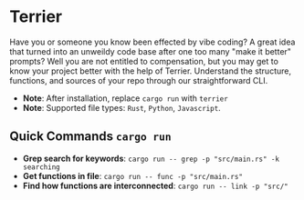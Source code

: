 # Terrier

Have you or someone you know been effected by vibe coding? A great idea that turned into an unweildy code base after one too many "make it better" prompts?
Well you are not entitled to compensation, but you may get to know your project better with the help of Terrier.
Understand the structure, functions, and sources of your repo through our straightforward CLI.

- **Note**: After installation, replace `cargo run` with `terrier`
- **Note**: Supported file types: `Rust`, `Python`, `Javascript`.


## Quick Commands `cargo run`

- **Grep search for keywords**: `cargo run -- grep -p "src/main.rs" -k searching`
- **Get functions in file**: `cargo run -- func -p "src/main.rs"`
- **Find how functions are interconnected**: `cargo run -- link -p "src/"`
<!-- - **Function tree analysis**: `cargo run -- tree -p "src/main.rs"` -->




